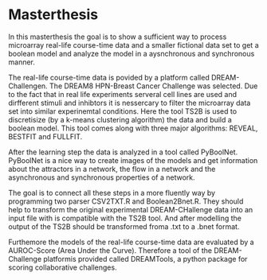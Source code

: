 # Masterthesis

In this masterthesis the goal is to show a sufficient way to process microarray real-life course-time data and a smaller fictional data set to get a boolean model and analyze the model in a aysnchronous and synchronous manner.

The real-life course-time data is povided by a platform called DREAM-Challengen. The DREAM8 HPN-Breast Cancer Challenge was selected. Due to the fact that in real life experiments serveral cell lines are used and dirfferent stimuli and inhibtors it is nessercary to filter the microarray data set into similar experinemtal conditions. 
Here the tool TS2B is used to discretisize (by a k-means clustering algorithm) the data and build a boolean model. This tool comes along with three major algorithms: REVEAL, BESTFIT and FULLFIT.

After the learning step the data is analyzed in a tool called PyBoolNet. PyBoolNet is a nice way to create images of the models and get information about the attractors in a network, the flow in a network and the asynchronous and synchronous properties of a network.

The goal is to connect all these steps in a more fluently way by programming two parser CSV2TXT.R and Boolean2Bnet.R. They should help to transform the original experimental DREAM-CHallenge data into an input file with is compatible with the TS2B tool. And after modelling the output of the TS2B should be transformed froma .txt to a .bnet format.

Furthemore the models of the real-life course-time data are evaluated by a AUROC-Score (Area Under the Curve). Therefore a tool of the DREAM-Challenge platformis provided called DREAMTools, a python package for scoring collaborative challenges. 

